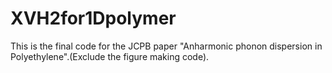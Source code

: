 # XVH2for1Dpolymer
This is the final code for the JCPB paper "Anharmonic phonon dispersion in Polyethylene".(Exclude the figure making code).
